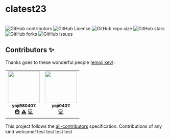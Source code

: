 # clatest23

<br /> ![GitHub
contributors](https://img.shields.io/github/contributors/yeji0407/clatest)
![GitHub
License](https://img.shields.io/github/license/yeji0407/clatest)
![GitHub repo
size](https://img.shields.io/github/repo-size/yeji0407/clatest)
![GitHub
stars](https://img.shields.io/github/stars/yeji0407/clatest?style=social)
![GitHub
forks](https://img.shields.io/github/forks/yeji0407/clatest?style=social)
![GitHub
issues](https://img.shields.io/github/issues/yeji0407/clatest?style=social)

## Contributors ✨

Thanks goes to these wonderful people ([emoji key](https://allcontributors.org/docs/en/emoji-key)):

<!-- ALL-CONTRIBUTORS-LIST:START - Do not remove or modify this section -->
<!-- prettier-ignore-start -->
<!-- markdownlint-disable -->
<table>
  <tr>
    <td align="center"><a href="https://github.com/yeji980407"><img src="https://avatars.githubusercontent.com/u/84702382?v=4?s=100" width="100px;" alt=""/><br /><sub><b>yeji980407</b></sub></a><br /><a href="#infra-yeji980407" title="Infrastructure (Hosting, Build-Tools, etc)">🚇</a> <a href="https://github.com/yeji0407/clatest/commits?author=yeji980407" title="Tests">⚠️</a> <a href="https://github.com/yeji0407/clatest/commits?author=yeji980407" title="Code">💻</a></td>
    <td align="center"><a href="https://github.com/yeji0407"><img src="https://avatars.githubusercontent.com/u/55476302?v=4?s=100" width="100px;" alt=""/><br /><sub><b>yeji0407</b></sub></a><br /><a href="https://github.com/yeji0407/clatest/commits?author=yeji0407" title="Code">💻</a></td>
  </tr>
</table>

<!-- markdownlint-restore -->
<!-- prettier-ignore-end -->

<!-- ALL-CONTRIBUTORS-LIST:END -->

This project follows the [all-contributors](https://github.com/all-contributors/all-contributors) specification. Contributions of any kind welcome!
test
test
test
test
